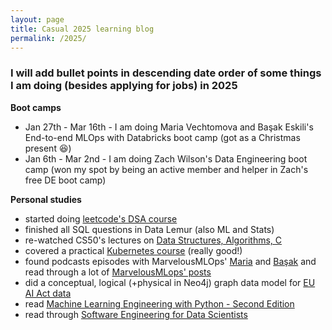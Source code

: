 ```yaml
---
layout: page
title: Casual 2025 learning blog
permalink: /2025/
---
```


### I will add bullet points in descending date order of some things I am doing (besides applying for jobs) in 2025

**Boot camps**

* Jan 27th - Mar 16th - I am doing Maria Vechtomova and Başak Eskili's End-to-end MLOps with Databricks boot camp (got as a Christmas present 😆)
* Jan 6th - Mar 2nd - I am doing Zach Wilson's Data Engineering boot camp (won my spot by being an active member and helper in Zach's free DE boot camp)

**Personal studies**

* started doing [leetcode's DSA course](https://leetcode.com/explore/interview/card/leetcodes-interview-crash-course-data-structures-and-algorithms/)
* finished all SQL questions in Data Lemur (also ML and Stats)
* re-watched CS50's lectures on [Data Structures, Algorithms, C](https://cs50.harvard.edu/x/2025/)
* covered a practical [Kubernetes course](https://www.youtube.com/watch?v=d6WC5n9G_sM&pp=ygUZa3ViZXJuZXRlcyBpbnRybyBic3RzY2h1aw%3D%3D) (really good!)
* found podcasts episodes with MarvelousMLOps' [Maria](https://youtu.be/Nnq_2uHBUSo) and [Başak](https://youtu.be/2v8Sops3n1A) and read through a lot of [MarvelousMLops' posts](https://marvelousmlops.substack.com/) 
* did a conceptual, logical (+physical in Neo4j) graph data model for [EU AI Act data](https://www.linkedin.com/posts/activity-7282017446650159104-gYlO?utm_source=share&utm_medium=member_desktop)
* read [Machine Learning Engineering with Python - Second Edition](https://learning.oreilly.com/library/view/machine-learning-engineering/9781837631964/)
* read through [Software Engineering for Data Scientists](https://learning.oreilly.com/library/view/software-engineering-for/9781098136192/)
